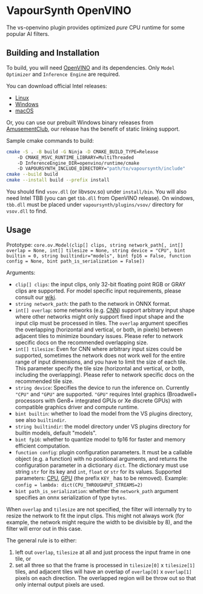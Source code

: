 # VapourSynth OpenVINO

The vs-openvino plugin provides optimized *pure* CPU runtime for some popular AI filters.

## Building and Installation

To build, you will need [OpenVINO](https://docs.openvino.ai/latest/get_started.html) and its dependencies.
Only `Model Optimizer` and `Inference Engine` are required.

You can download official Intel releases:
- [Linux](https://docs.openvino.ai/latest/openvino_docs_install_guides_installing_openvino_linux.html)
- [Windows](https://docs.openvino.ai/latest/openvino_docs_install_guides_installing_openvino_windows.html)
- [macOS](https://docs.openvino.ai/latest/openvino_docs_install_guides_installing_openvino_macos.html)

Or, you can use our prebuilt Windows binary releases from [AmusementClub](https://github.com/AmusementClub/openvino/releases/latest/), our release has the benefit of static linking support.

Sample cmake commands to build:
```bash
cmake -S . -B build -G Ninja -D CMAKE_BUILD_TYPE=Release
	-D CMAKE_MSVC_RUNTIME_LIBRARY=MultiThreaded
	-D InferenceEngine_DIR=openvino/runtime/cmake
	-D VAPOURSYNTH_INCLUDE_DIRECTORY="path/to/vapoursynth/include"
cmake --build build
cmake --install build --prefix install
```
You should find `vsov.dll` (or libvsov.so) under `install/bin`. You will also need Intel TBB (you can get
`tbb.dll` from OpenVINO release). On windows, `tbb.dll` must be placed under `vapoursynth/plugins/vsov/`
directory for `vsov.dll` to find.

## Usage

Prototype: `core.ov.Model(clip[] clips, string network_path[, int[] overlap = None, int[] tilesize = None, string device = "CPU", bint builtin = 0, string builtindir="models", bint fp16 = False, function config = None, bint path_is_serialization = False])`

Arguments:
 - `clip[] clips`: the input clips, only 32-bit floating point RGB or GRAY clips are supported. For model specific input requirements, please consult our [wiki](https://github.com/AmusementClub/vs-mlrt/wiki).
 - `string network_path`: the path to the network in ONNX format.
 - `int[] overlap`: some networks (e.g. [CNN](https://en.wikipedia.org/wiki/Convolutional_neural_network)) support arbitrary input shape where other networks might only support fixed input shape and the input clip must be processed in tiles. The `overlap` argument specifies the overlapping (horizontal and vertical, or both, in pixels) between adjacent tiles to minimize boundary issues. Please refer to network specific docs on the recommended overlapping size.
 - `int[] tilesize`: Even for CNN where arbitrary input sizes could be supported, sometimes the network does not work well for the entire range of input dimensions, and you have to limit the size of each tile. This parameter specify the tile size (horizontal and vertical, or both, including the overlapping). Please refer to network specific docs on the recommended tile size.
 - `string device`: Specifies the device to run the inference on. Currently `"CPU"` and `"GPU"` are supported. `"GPU"` requires Intel graphics (Broadwell+ processors with Gen8+ integrated GPUs or Xe discrete GPUs) with compatible graphics driver and compute runtime.
 - `bint builtin`: whether to load the model from the VS plugins directory, see also `builtindir`.
 - `string builtindir`: the model directory under VS plugins directory for builtin models, default "models".
 - `bint fp16`: whether to quantize model to fp16 for faster and memory efficient computation.
 - `function config`: plugin configuration parameters. It must be a callable object (e.g. a function) with no positional arguments, and returns the configuration parameter in a dictionary `dict`. The dictionary must use string `str` for its key and `int`, `float` or `str` for its values. Supported parameters: [CPU](https://docs.openvino.ai/2021.4/openvino_docs_IE_DG_supported_plugins_CPU.html#supported-configuration-parameters), [GPU](https://docs.openvino.ai/2021.4/openvino_docs_IE_DG_supported_plugins_GPU.html#supported-configuration-parameters) (the prefix `KEY_` has to be removed). Example: `config = lambda: dict(CPU_THROUGHPUT_STREAMS=2)`
 - `bint path_is_serialization`: whether the `network_path` argument specifies an onnx serialization of type `bytes`.

When `overlap` and `tilesize` are not specified, the filter will internally try to resize the network to fit the input clips. This might not always work (for example, the network might require the width to be divisible by 8), and the filter will error out in this case.

The general rule is to either:
1. left out `overlap`, `tilesize` at all and just process the input frame in one tile, or
2. set all three so that the frame is processed in `tilesize[0]` x `tilesize[1]` tiles, and adjacent tiles will have an overlap of `overlap[0]` x `overlap[1]` pixels on each direction. The overlapped region will be throw out so that only internal output pixels are used.
